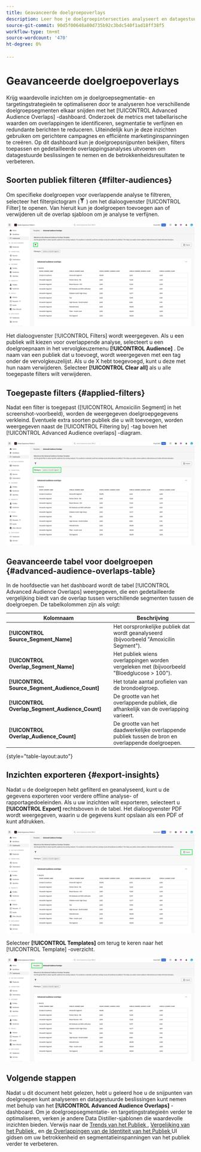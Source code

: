 ```yaml
---
title: Geavanceerde doelgroepoverlays
description: Leer hoe je doelgroepintersecties analyseert en datagestuurde beslissingen neemt met het dashboard Geavanceerde doelgroepoverlays. Filter doelgroepen, vergelijk overlappingen en exporteer inzichten om targetingstrategieën te verbeteren.
source-git-commit: 90d5f00648a80d735b92c3bdc540f1ad18ff38f5
workflow-type: tm+mt
source-wordcount: '470'
ht-degree: 0%

---
```


# Geavanceerde doelgroepoverlays

Krijg waardevolle inzichten om je doelgroepsegmentatie- en targetingstrategieën te optimaliseren door te analyseren hoe verschillende doelgroepsegmenten elkaar snijden met het [!UICONTROL Advanced Audience Overlaps] -dashboard. Onderzoek de metrics met tabellarische waarden om overlappingen te identificeren, segmentatie te verfijnen en redundante berichten te reduceren. Uiteindelijk kun je deze inzichten gebruiken om gerichtere campagnes en efficiënte marketinginspanningen te creëren. Op dit dashboard kun je doelgroepsnijpunten bekijken, filters toepassen en gedetailleerde overlappingsanalyses uitvoeren om datagestuurde beslissingen te nemen en de betrokkenheidsresultaten te verbeteren.

## Soorten publiek filteren {#filter-audiences}

Om specifieke doelgroepen voor overlappende analyse te filtreren, selecteer het filterpictogram (![ het filterpictogram.](../../../images/icons/filter-icon-white.png) ) om het dialoogvenster [!UICONTROL Filter] te openen. Van hieruit kun je doelgroepen toevoegen aan of verwijderen uit de overlap sjabloon om je analyse te verfijnen.

![ de Geavanceerde benadrukte mening van de Overlappingen van het publiek met het filterpictogram.](../../images/sql-insights-query-pro-mode/templates/audience-overlaps-filter-icon.png)

Het dialoogvenster [!UICONTROL Filters] wordt weergegeven. Als u een publiek wilt kiezen voor overlappende analyse, selecteert u een doelgroepnaam in het vervolgkeuzemenu **[!UICONTROL Audience]** . De naam van een publiek dat u toevoegt, wordt weergegeven met een tag onder de vervolgkeuzelijst. Als u de X hebt toegevoegd, kunt u deze met hun naam verwijderen. Selecteer **[!UICONTROL Clear all]** als u alle toegepaste filters wilt verwijderen.

## Toegepaste filters {#applied-filters}

Nadat een filter is toegepast ([!UICONTROL Amoxicilin Segment] in het screenshot-voorbeeld), worden de weergegeven doelgroepgegevens verkleind. Eventuele extra soorten publiek die u wilt toevoegen, worden weergegeven naast de [!UICONTROL Filtering by] -tag boven het [!UICONTROL Advanced Audience overlaps] -diagram.

![ het Geavanceerde Gemengde dashboard van het Publiek met het Filtreren door Gemarkeerd Segment Amoxicilin.](../../images/sql-insights-query-pro-mode/templates/audience-overlaps-applied-filters.png)

## Geavanceerde tabel voor doelgroepen {#advanced-audience-overlaps-table}

In de hoofdsectie van het dashboard wordt de tabel [!UICONTROL Advanced Audience Overlaps] weergegeven, die een gedetailleerde vergelijking biedt van de overlap tussen verschillende segmenten tussen de doelgroepen. De tabelkolommen zijn als volgt:

| Kolomnaam | Beschrijving |
|------------------------------------|----------------------------------------------------------------------------------------------|
| **[!UICONTROL Source_Segment_Name]** | Het oorspronkelijke publiek dat wordt geanalyseerd (bijvoorbeeld &quot;Amoxicilin Segment&quot;). |
| **[!UICONTROL Overlap_Segment_Name]** | Het publiek wiens overlappingen worden vergeleken met (bijvoorbeeld &quot;Bloedglucose > 100&quot;). |
| **[!UICONTROL Source_Segment_Audience_Count]** | Het totale aantal profielen van de brondoelgroep. |
| **[!UICONTROL Overlap_Segment_Audience_Count]** | De grootte van het overlappende publiek, die afhankelijk van de overlapping varieert. |
| **[!UICONTROL Overlap_Audience_Count]** | De grootte van het daadwerkelijke overlappende publiek tussen de bron en overlappende doelgroepen. |

{style="table-layout:auto"}

## Inzichten exporteren {#export-insights}

Nadat u de doelgroepen hebt gefilterd en geanalyseerd, kunt u de gegevens exporteren voor verdere offline analyse- of rapportagedoeleinden. Als u uw inzichten wilt exporteren, selecteert u **[!UICONTROL Export]** rechtsboven in de tabel. Het dialoogvenster PDF wordt weergegeven, waarin u de gegevens kunt opslaan als een PDF of kunt afdrukken.

![ de Geavanceerde benadrukte mening van de Overlappingen van het Publiek.](../../images/sql-insights-query-pro-mode/templates/audience-overlaps-export.png)

Selecteer **[!UICONTROL Templates]** om terug te keren naar het [!UICONTROL Template] -overzicht.

![ de Geavanceerde benadrukte mening van de Overlappingen van het Publiek met Malplaatjes.](../../images/sql-insights-query-pro-mode/templates/audience-overlaps-navigation.png)

## Volgende stappen

Nadat u dit document hebt gelezen, hebt u geleerd hoe u de snijpunten van doelgroepen kunt analyseren en datagestuurde beslissingen kunt nemen met behulp van het **[!UICONTROL Advanced Audience Overlaps]** -dashboard. Om je doelgroepsegmentatie- en targetingstrategieën verder te optimaliseren, verken je andere Data Distiller-sjablonen die waardevolle inzichten bieden. Verwijs naar de [ Trends van het Publiek ](./trends.md), [ Vergelijking van het Publiek ](./comparison.md), en [ de Overlappingen van de Identiteit van het Publiek ](./identity-overlaps.md) UI gidsen om uw betrokkenheid en segmentatieinspanningen van het publiek verder te verbeteren.


